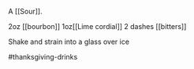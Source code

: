A [[Sour]].

2oz [[bourbon]]
1oz[[Lime cordial]]
2 dashes [[bitters]]

Shake and strain into a glass over ice

#thanksgiving-drinks
